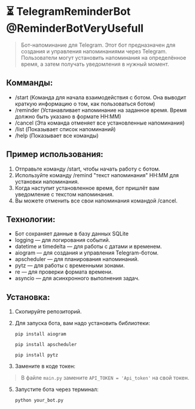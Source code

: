 **⏳ TelegramReminderBot @ReminderBotVeryUsefull**
=
>Бот-напоминание для Telegram.
>Этот бот предназначен для создания и управления напоминаниями через Telegram. Пользователи могут установить напоминания на определённое время, а затем получать уведомления в нужный момент.

Комманды:
-
- /start (Команда для начала взаимодействия с ботом. Она выводит краткую информацию о том, как пользоваться ботом)
- /reminder (Устанавливает напоминание на заданное время. Время должно быть указано в формате HH:MM)
- /cancel (Эта команда отменяет все установленные напоминания)
- /list (Показывает список напоминаний)
- /help (Показывает все команды)

Пример использования:
-
1. Отправьте команду /start, чтобы начать работу с ботом.
2. Используйте команду /remind "текст напоминания" HH:MM для установки напоминания.
3. Когда наступит установленное время, бот пришлёт вам уведомление с текстом напоминания.
4. Вы можете отменить все свои напоминания командой /cancel.

Технологии:
-

- Бот сохраняет данные в базу данных SQLite
- logging — для логирования событий.
- datetime и timedelta — для работы с датами и временем.
- aiogram — для создания и управления Telegram-ботом.
- apscheduler — для планирования напоминаний.
- pytz — для работы с временными зонами.
- re — для проверки формата времени.
- asyncio — для асинхронного выполнения задач.

**Установка:**
-

1. Скопируйте репозиторий.

2. Для запуска бота, вам надо установить библиотеки:

       pip install aiogram

       pip install apscheduler

       pip install pytz

3. Замените в коде токен:

>В файле `main.py` замените `API_TOKEN = 'Api_token'` на свой токен.

5. Запустите бота через терминал:

       python your_bot.py
      
